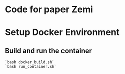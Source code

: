 
# Code for paper Zemi 

# Setup Docker Environment
## Build and run the container
    `bash docker_build.sh`
    `bash run_container.sh`
